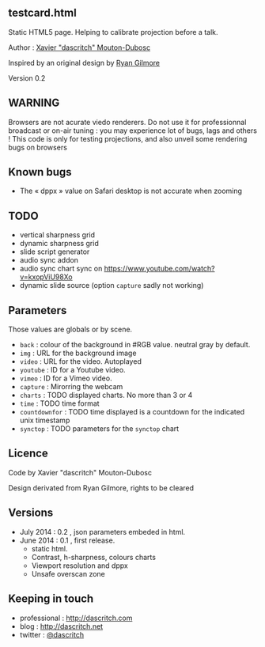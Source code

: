 testcard.html
--------------

Static HTML5 page. Helping to calibrate projection before a talk.

Author :  [Xavier "dascritch" Mouton-Dubosc](http://dascritch.com)

Inspired by an original design by [Ryan Gilmore](http://www.urbanspaceman.net/urbanspaceman/index.php?/print/tv-test-card/)

Version 0.2

WARNING
-------
Browsers are not acurate viedo renderers. Do not use it for professionnal broadcast or on-air tuning : you may experience lot of bugs, lags and others !
This code is only for testing projections, and also unveil some rendering bugs on browsers

Known bugs
----------
* The « dppx » value on Safari desktop is not accurate when zooming

TODO
----
* vertical sharpness grid
* dynamic sharpness grid
* slide script generator
* audio sync addon
* audio sync chart sync on https://www.youtube.com/watch?v=kxopViU98Xo
* dynamic slide source (option `capture` sadly not working)

Parameters
----------
Those values are globals or by scene.
* `back` : colour of the background in #RGB value. neutral gray by default.
* `img` : URL for the background image
* `video` : URL for the video. Autoplayed
* `youtube` : ID for a Youtube video.
* `vimeo` : ID for a Vimeo video.
* `capture` : Mirorring the webcam
* `charts` : TODO displayed charts. No more than 3 or 4
* `time` : TODO time format
* `countdownfor` : TODO time displayed is a countdown for the indicated unix timestamp
* `synctop` : TODO parameters for the `synctop` chart

Licence
-------

Code by Xavier "dascritch" Mouton-Dubosc

Design derivated from Ryan Gilmore, rights to be cleared

Versions
--------
* July 2014 : 0.2 , json parameters embeded in html.
* June 2014 : 0.1 , first release.
  * static html.
  * Contrast, h-sharpness, colours charts
  * Viewport resolution and dppx
  * Unsafe overscan zone

Keeping in touch
----------------
* professional : <http://dascritch.com>
* blog : <http://dascritch.net>
* twitter : [@dascritch](https://twitter.com/dascritch)
